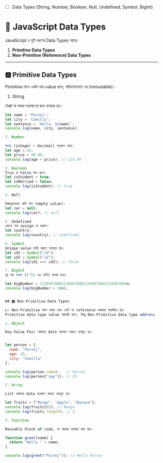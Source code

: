 - [ ] Data Types (String, Number, Boolean, Null, Undefined, Symbol, BigInt) 

# 🔢 JavaScript Data Types

JavaScript এ দুটি ধরণের Data Types আছে:

1. **Primitive Data Types**
2. **Non-Primitive (Reference) Data Types**

---

## 🅰️ Primitive Data Types  

 Primitive মানে একটা মাত্র value রাখে, পরিবর্তনযোগ্য নয় (immutable)।

1. String

টেক্সট বা অক্ষর সংরক্ষণের জন্য ব্যবহার হয়।  
```javascript
let name = "Parvej";
let city = 'Comilla';
let sentence = `Hello, ${name}`;
console.log(name, city, sentence);

2. Number

সংখ্যা (integer + decimal) সংরক্ষণ করে।
let age = 25;
let price = 99.99;
console.log(age + price); // 124.99

3. Boolean
True বা False মান রাখে।
let isStudent = true;
let isMarried = false;
console.log(isStudent); // true

4. Null

ইচ্ছাকৃতভাবে খালি মান (empty value)।
let car = null;
console.log(car); // null

5. Undefined
কোনো মান assign না করলে।
let country;
console.log(country); // undefined

6. Symbol
Unique value তৈরি করতে ব্যবহার হয়।
let id1 = Symbol("id");
let id2 = Symbol("id");
console.log(id1 === id2); // false

7. BigInt
খুব বড় সংখ্যা (2^53 এর বেশি) রাখার জন্য।

let bigNumber = 1234567890123456789012345678901234567890n;
console.log(bigNumber + 10n);


## 🅱️ Non-Primitive Data Types

👉 Non-Primitive মানে হচ্ছে এমন ডেটা যা reference আকারে সংরক্ষিত হয়।
Primitive data type value সরাসরি রাখে, কিন্তু Non-Primitive data type address (reference) রাখে।

1. Object

Key-Value Pair আকারে data সংরক্ষণ করতে ব্যবহৃত হয়।


let person = {
  name: "Parvej",
  age: 25,
  city: "Comilla"
};

console.log(person.name);   // Parvej
console.log(person["age"]); // 25 

2. Array 

List আকারে data সংরক্ষণ করতে ব্যবহৃত হয়।

let fruits = ["Mango", "Apple", "Banana"];
console.log(fruits[0]); // Mango
console.log(fruits.length); // 3

3. Function

Reusable block of code, যা বারবার ব্যবহার করা যায়।

function greet(name) {
  return "Hello " + name;
}

console.log(greet("Parvej")); // Hello Parvej

